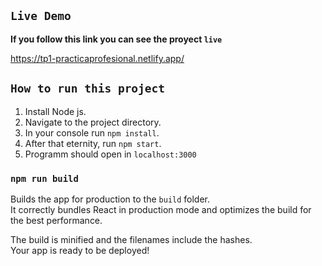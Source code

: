 
## `Live Demo`

**If you follow this link you can see the proyect ``live``** <br />

https://tp1-practicaprofesional.netlify.app/


## `How to run this project`
1) Install Node js.
2) Navigate to the project directory.
3) In your console run `npm install`.
4) After that eternity, run `npm start`.
5) Programm should open in `localhost:3000`

### `npm run build`

Builds the app for production to the `build` folder.<br />
It correctly bundles React in production mode and optimizes the build for the best performance.

The build is minified and the filenames include the hashes.<br />
Your app is ready to be deployed!

